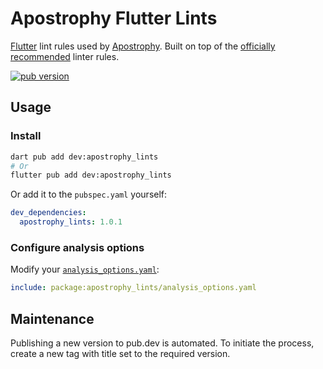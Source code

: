 # Apostrophy Flutter Lints

[Flutter](https://flutter.dev) lint rules used by [Apostrophy](https://apostrophy.com/). Built on top of the [officially recommended](https://pub.dev/packages/flutter_lints) linter rules.

[![pub version][pub-version-img]][pub-version-url]

## Usage

### Install

```bash
dart pub add dev:apostrophy_lints
# Or
flutter pub add dev:apostrophy_lints
```

Or add it to the `pubspec.yaml` yourself:

```yaml
dev_dependencies:
  apostrophy_lints: 1.0.1
```

### Configure analysis options

Modify your [`analysis_options.yaml`](https://dart.dev/tools/analysis#the-analysis-options-file):

```yaml
include: package:apostrophy_lints/analysis_options.yaml
```

## Maintenance

Publishing a new version to pub.dev is automated. To initiate the process, create a new tag with title set to the required version.

<!-- References -->
[pub-version-img]: https://img.shields.io/badge/pub-v1.0.1-0175c2?logo=flutter
[pub-version-url]: https://pub.dev/packages/apostrophy_lints
